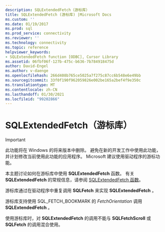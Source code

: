 ```yaml
---
description: SQLExtendedFetch（游标库）
title: SQLExtendedFetch (游标库) |Microsoft Docs
ms.custom: ''
ms.date: 01/19/2017
ms.prod: sql
ms.prod_service: connectivity
ms.reviewer: ''
ms.technology: connectivity
ms.topic: reference
helpviewer_keywords:
- SQLExtendedFetch function [ODBC], Cursor Library
ms.assetid: 06fbf06f-127b-475c-b636-7b784918475d
author: David-Engel
ms.author: v-daenge
ms.openlocfilehash: 266d408b765ce5025a7f275c87cc6b548e6e49bb
ms.sourcegitcommit: 33f0f190f962059826e002be165a2bef4f9e350c
ms.translationtype: MT
ms.contentlocale: zh-CN
ms.lasthandoff: 01/30/2021
ms.locfileid: "99202866"
---
```

# <a name="sqlextendedfetch-cursor-library"></a>SQLExtendedFetch（游标库）
> [!IMPORTANT]  
>  此功能将在 Windows 的将来版本中删除。 避免在新的开发工作中使用此功能，并计划修改当前使用此功能的应用程序。 Microsoft 建议使用驱动程序的游标功能。  
  
 本主题讨论如何在游标库中使用 **SQLExtendedFetch** 函数。 有关 **SQLExtendedFetch** 的常规信息，请参阅 [SQLExtendedFetch 函数](../../../odbc/reference/syntax/sqlextendedfetch-function.md)。  
  
 游标库通过在驱动程序中重复调用 **SQLFetch** 来实现 **SQLExtendedFetch** 。  
  
 游标库支持使用 SQL_FETCH_BOOKMARK 的 *FetchOrientation* 调用 **SQLExtendedFetch** 。  
  
 使用游标库时，对 **SQLExtendedFetch** 的调用不能与 **SQLFetchScroll** 或 **SQLFetch** 的调用混合使用。

